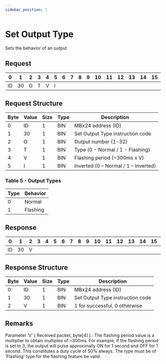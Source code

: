 ```yaml
---
sidebar_position: 1
---
```


# Set Output Type

Sets the behavior of an output

## Request

| 0  | 1  | 2  | 3  | 4  | 5  | 6  | 7  | 8  | 9  | 10 | 11 | 12 | 13 | 14 | 15 | 16 | 17 | 18 | 19 | 20 | 21 | 22 | 23 | 24 | 25 | 26 | 27 | 28 | 29 | 30 | 31 |
|----|----|----|----|----|----|----|----|----|----|----|----|----|----|----|----|----|----|----|----|----|----|----|----|----|----|----|----|----|----|----|----|
| ID | 30 | O   | T |  V  |  I  |    |    |    |    |    |    |    |    |    |    |    |    |    |    |    |    |    |    |    |    |    |    |    |    |    |  |

## Request Structure

| Byte | Value | Size | Type | Description                                |
|------|-------|------|------|--------------------------------------------|
| 0    | ID    | 1    | BIN  | MBx24 address (ID)                        |
| 1    | 30    | 1    | BIN  | Set Output Type instruction code          |
| 2    | O     | 1    | BIN  | Output number (1-32)                      |
| 3    | T     | 1    | BIN  | Type (0 - Normal / 1 - Flashing)          |
| 4    | V     | 1    | BIN  | Flashing period (~300ms x V)              |
| 5    | I     | 1    | BIN  | Inverted (0 – Normal / 1 – Inverted)      |

### Table 5 - Output Types

| Type | Behavior   |
|------|------------|
| 0    | Normal     |
| 1    | Flashing   |

## Response

| 0  | 1  | 2  | 3  | 4  | 5  | 6  | 7  | 8  | 9  | 10 | 11 | 12 | 13 | 14 | 15 | 16 | 17 | 18 | 19 | 20 | 21 | 22 | 23 | 24 | 25 | 26 | 27 | 28 | 29 | 30 | 31 |
|----|----|----|----|----|----|----|----|----|----|----|----|----|----|----|----|----|----|----|----|----|----|----|----|----|----|----|----|----|----|----|----|
| ID | 30 |  V |  |    |    |    |    |    |    |    |    |    |    |    |    |    |    |    |    |    |    |    |    |    |    |    |    |    |    |    |  |

## Response Structure

| Byte | Value | Size | Type | Description                            |
|------|-------|------|------|----------------------------------------|
| 0    | ID    | 1    | BIN  | MBx24 address (ID)                    |
| 1    | 30    | 1    | BIN  | Set Output Type instruction code      |
| 2    | V     | 1    | BIN  | 1 for successful, 0 otherwise         |

## Remarks

Parameter ‘V’ ( Received packet, byte[4] ) : The flashing period value is a multiplier to obtain
multiples of ~300ms. For example, if the flashing period is set to 3, the output will pulse approximally
ON for 1 second and OFF for 1 second. This constitutes a duty cycle of 50% always. The type must be of
‘Flashing’ type for the flashing feature be valid.
